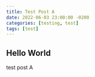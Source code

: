 ```yaml
---
title: Test Post A
date: 2022-06-03 23:00:00 -0200
categories: [testing, test]
tags: [test]
---
```

## Hello World

test post A
